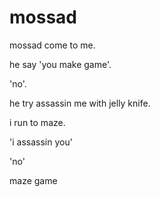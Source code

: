 mossad
======

mossad come to me.

he say 'you make game'.

'no'.

he try assassin me with jelly knife.

i run to maze.

'i assassin you'

'no'

maze game
